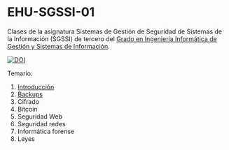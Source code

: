 # EHU-SGSSI-01

Clases de la asignatura Sistemas de Gestión de Seguridad de Sistemas de la Información (SGSSI) de tercero del [Grado en Ingeniería Informática de Gestión y Sistemas de Información](https://www.ehu.eus/es/grado-ingenieria-informatica-de-gestion-y-sistemas-de-informacion-bizkaia).

[![DOI](https://zenodo.org/badge/334955028.svg)](https://zenodo.org/badge/latestdoi/334955028)

Temario:

1. [Introducción](Introduccion/index.html)
2. [Backups](Backups/index.html)
3. Cifrado
4. Bitcoin
5. Seguridad Web
6. Seguridad redes
7. Informática forense
8. Leyes
